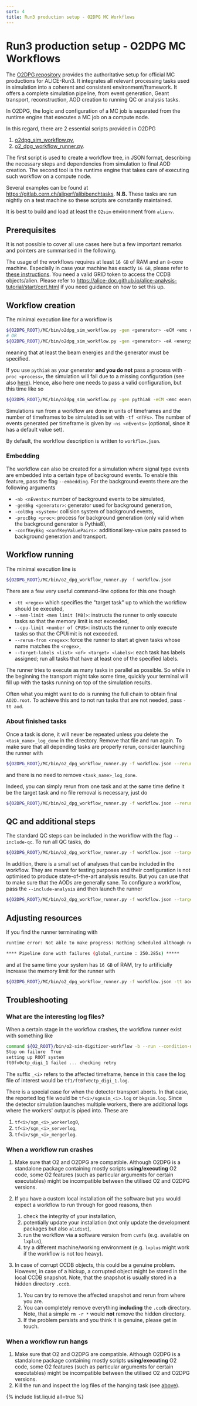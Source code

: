 ```yaml
---
sort: 4
title: Run3 production setup - O2DPG MC Workflows
---
```


# Run3 production setup - O2DPG MC Workflows

The [O2DPG repository](https://github.com/AliceO2Group/O2DPG) provides the authoritative setup for official MC productions for ALICE-Run3.
It integrates all relevant processing tasks used in simulation into a coherent and consistent environment/framework. It offers a complete simulation pipeline, from event generation, Geant transport, reconstruction, AOD creation to running QC or analysis tasks.

In O2DPG, the logic and configuration of a MC job is separated from the runtime engine that executes a MC job
on a compute node.

In this regard, there are 2 essential scripts provided in O2DPG
1. [o2dpg_sim_workflow.py](https://github.com/AliceO2Group/O2DPG/blob/master/MC/bin/o2dpg_sim_workflow.py),
1. [o2_dpg_workflow_runner.py](https://github.com/AliceO2Group/O2DPG/blob/master/MC/bin/o2_dpg_workflow_runner.py).

The first script is used to create a workflow tree, in JSON format, describing the necessary steps and dependencies from simulation to final AOD creation. The second tool is the runtime engine that takes care of executing such workflow on a compute node.

Several examples can be found at <https://gitlab.cern.ch/aliperf/alibibenchtasks>. **N.B.** These tasks are run nightly on a test machine so these scripts are constantly maintained.

It is best to build and load at least the `O2sim` environment from `alienv`.

## Prerequisites

It is not possible to cover all use cases here but a few important remarks and pointers are summarised in the following.

The usage of the workflows requires at least `16 GB` of RAM and an `8`-core machine. Especially in case your machine has exactly `16 GB`, please refer to [these instructions](#adjusting-resources).
You need a valid GRID token to access the CCDB objects/alien. Please refer to https://alice-doc.github.io/alice-analysis-tutorial/start/cert.html if you need guidance on how to set this up.

## Workflow creation

The minimal execution line for a workflow is
```bash
${O2DPG_ROOT}/MC/bin/o2dpg_sim_workflow.py -gen <generator> -eCM <emc energy  [GeV]>
# OR
${O2DPG_ROOT}/MC/bin/o2dpg_sim_workflow.py -gen <generator> -eA <energy of first incoming beam [GeV]> -eB <energy of second incoming beam [GEV]>
```
meaning that at least the beam energies and the generator must be specified.

If you use `pythia8` as your generator **and you do not** pass a process with `-proc <process>`, the simulation will fail due to a missing configuration (see also [here](../generators/generatorso2.md#pythia8)). Hence, also here one needs to pass a valid configuration, but this time like so
```bash
${O2DPG_ROOT}/MC/bin/o2dpg_sim_workflow.py -gen pythia8 -eCM <emc energy  [GeV]> -confKey "GeneratorPythia8.config=<path/to/config>"
```

Simulations run from a workflow are done in units of timeframes and the number of timeframes to be simulated is set with `-tf <nTFs>`. The number of events generated per timeframe is given by `-ns <nEvents>` (optional, since it has a default value set).

By default, the workflow description is written to `workflow.json`.

### Embedding

The workflow can also be created for a simulation where signal type events are embedded into a certain type of background events. To enable this feature, pass the flag `--embedding`. For the background events there are the following arguments
* `-nb <nEvents>`: number of background events to be simulated,
* `-genBkg <generator>`: generator used for background generation,
* `-colBkg <system>`: collision system of background events,
* `-procBkg <proc>`: process for background generation (only valid when the background generator is Pythia8),
* `-confKeyBkg <confKeyValuePairs>`: additional key-value pairs passed to background generation and transport.

## Workflow running

The minimal execution line is
```bash
${O2DPG_ROOT}/MC/bin/o2_dpg_workflow_runner.py -f workflow.json
```
There are a few very useful command-line options for this one though
* `-tt <regex>` which specifies the "target task" up to which the workflow should be executed,
* `--mem-limit <mem limit [MB]>`: instructs the runner to only execute tasks so that the memory limit is not exceeded,
* `--cpu-limit <number of CPUS>`: instructs the runner to only execute tasks so that the CPUlimit is not exceeded.
* `--rerun-from <regex>`: force the runner to start at given tasks whose name matches the `<regex>`,
* `--target-labels <list> <of> <target> <labels>`: each task has labels assigned; run all tasks that have at least one of the specified labels.

The runner tries to execute as many tasks in parallel as possible. So while in the beginning the transport might take some time, quickly your terminal will fill up with the tasks running on top of the simulation results.

Often what you might want to do is running the full chain to obtain final `AO2D.root`. To achieve this and to not run tasks that are not needed, pass `-tt aod`.

### About finished tasks

Once a task is done, it will never be repeated unless you delete the `<task_name>_log_done` in the directory. Remove that file and run again.
 To make sure that all depending tasks are properly rerun, consider launching the runner with
```bash
${O2DPG_ROOT}/MC/bin/o2_dpg_workflow_runner.py -f workflow.json --rerun-from <task_name> -tt <your_target_task>
```
and there is no need to remove `<task_name>_log_done`.

Indeed, you can simply rerun from one task and at the same time define it be the target task and no file removal is necessary, just do
```bash
${O2DPG_ROOT}/MC/bin/o2_dpg_workflow_runner.py -f workflow.json --rerun-from <task_name> -tt <task_name>
```

## QC and additional steps

The standard QC steps can be included in the workflow with the flag `--include-qc`. To run all QC tasks, do
```bash
${O2DPG_ROOT}/MC/bin/o2_dpg_workflow_runner.py -f workflow.json --target-labels QC
```

In addition, there is a small set of analyses that can be included in the workflow. They are meant for testing purposes and their configuration is not optimised to produce state-of-the-art analysis results. But you can use that to make sure that the AODs are generally sane. To configure a workflow, pass the `--include-analysis` and then launch the runner
```bash
${O2DPG_ROOT}/MC/bin/o2_dpg_workflow_runner.py -f workflow.json --target-labels Analysis
```

## Adjusting resources

If you find the runner terminating with
```bash
runtime error: Not able to make progress: Nothing scheduled although non-zero candidate set

**** Pipeline done with failures (global_runtime : 250.285s) *****
```

and at the same time your system has `16 GB` of RAM, try to artificially increase the memory limit for the runner with
```bash
${O2DPG_ROOT}/MC/bin/o2_dpg_workflow_runner.py -f workflow.json -tt aod --mem-limit 18000
```

## Troubleshooting

### What are the interesting log files?

When a certain stage in the workflow crashes, the workflow runner exist with something like
```bash
command ${O2_ROOT}/bin/o2-sim-digitizer-workflow -b --run --condition-not-after 3385078236000 -n 1 --sims sgn_1 --onlyDet FT0,FV0,CTP --interactionRate 50000 --incontext collisioncontext.root --disable-write-ini --configKeyValues "HBFUtils.orbitFirstSampled=0;HBFUtils.nHBFPerTF=128;HBFUtils.orbitFirst=0;HBFUtils.runNumber=310000;HBFUtils.startTime=1550600800000" --combine-devices had nonzero exit code 1
Stop on failure  True
setting up ROOT system
ft0fv0ctp_digi_1 failed ... checking retry
```
The suffix `_<i>` refers to the affected timeframe, hence in this case the log file of interest would be `tf1/ft0fv0ctp_digi_1.log`.

There is a special case for when the detector transport aborts. In that case, the reported log file would be `tf<i>/sgnsim_<i>.log` or `bkgsim.log`. Since the detector simulation launches multiple workers, there are additional logs where the workers' output is piped into. These are
1. `tf<i>/sgn_<i>_workerlog0`,
1. `tf<i>/sgn_<i>_serverlog`,
1. `tf<i>/sgn_<i>_mergerlog`.

### When a workflow run crashes

1. Make sure that O2 and O2DPG are compatible. Although O2DPG is a standalone package containing mostly scripts **using/executing** O2 code, some O2 features (such as particular arguments for certain executables) might be incompatible between the utilised O2 and O2DPG versions.
1. If you have a custom local installation oif the software but you would expect a workflow to run through for good reasons, then
    1. check the integrity of your installation,
    1. potentially update your installation (not only update the development packages but also `alidist`),
    1. run the workflow via a software version from `cvmfs` (e.g. available on `lxplus`),
    1. try a different machine/working environment (e.g. `lxplus` might work if the workflow is not too heavy).

1. In case of corrupt CCDB objects, this could be a genuine problem. However, in case of a hickup, a corrupted object might be stored in the local CCDB snapshot. Note, that the snapshot is usually stored in a hidden directory `.ccdb`.
    1. You can try to remove the affected snapshot and rerun from where you are.
    1. You can completely remove everything **including** the `.ccdb` directory. Note, that a simple `rm -r *` would **not** remove the hidden directory.
    1. If the problem persists and you think it is genuine, please get in touch.

### When a workflow run hangs

1. Make sure that O2 and O2DPG are compatible. Although O2DPG is a standalone package containing mostly scripts **using/executing** O2 code, some O2 features (such as particular arguments for certain executables) might be incompatible between the utilised O2 and O2DPG versions.
1. Kill the run and inspect the log files of the hanging task (see [above](#what-are-the-interesting-log-files)).

{% include list.liquid all=true %}
